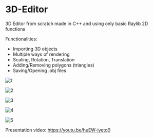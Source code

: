# 3D-Editor
3D Editor from scratch made in C++ and using only basic Raylib 2D functions

Functionalities:
- Importing 3D objects
- Multiple ways of rendering
- Scaling, Rotation, Translation
- Adding/Removing polygons (triangles)
- Saving/Opening .obj files

  
![1](https://github.com/NofalJaber/3D-Editor/assets/158154010/0bd9d1ee-d38c-4b5c-8f09-661183e05bfe)

![2](https://github.com/NofalJaber/3D-Editor/assets/158154010/faec06fe-876b-4cd8-b892-c6158f3f61b2)

![3](https://github.com/NofalJaber/3D-Editor/assets/158154010/4bc692c3-6c5d-4068-8963-6ced0b454fee)

![4](https://github.com/NofalJaber/3D-Editor/assets/158154010/2ce260ca-e7ac-40c3-b9a3-4c41355fa0cd)

![5](https://github.com/NofalJaber/3D-Editor/assets/158154010/61700a2d-0228-4a46-a266-ec7643c3ab45)


Presentation video:
https://youtu.be/huEW-iyetq0
